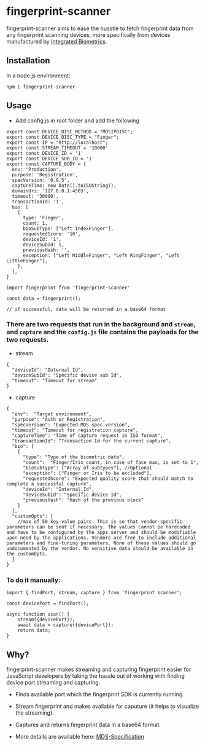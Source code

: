 # fingerprint-scanner

fingerprint-scanner aims to ease the husstle to fetch fingerprint data from any fingerprint scanning devices, more specifically from devices manufactured by [Integrated Biometrics](https://www.biometricsupply.com/).

## Installation

In a node.js environment:
```
npm i fingerprint-scanner
```

## Usage


- Add config.js in root folder and add the following <br>


```
export const DEVICE_DISC_METHOD = "MOSIPDISC";
export const DEVICE_DISC_TYPE = "Finger";
export const IP = "http://localhost";
export const STREAM_TIMEOUT = '10000'
export const DEVICE_ID = '1'
export const DEVICE_SUB_ID = '1'
export const CAPTURE_BODY = {
  env: 'Production',
  purpose: 'Registration',
  specVersion: '0.9.5',   
  captureTime: new Date().toISOString(),
  domainUri: '127.0.0.1:4503',
  timeout: '30000',
  transactionId: '1',
  bio: [
    {
      type: 'Finger',
      count: 1,
      bioSubType: ["Left IndexFinger"],
      requestedScore: '10',
      deviceId: '1',
      deviceSubId: 1,
      previousHash: '',
      exception: ["Left MiddleFinger", "Left RingFinger", "Left LittleFinger"],
    },
  ],
}

```


```
import fingerprint from 'fingerprint-scanner'

const data = fingerprint();

// if successful, data will be returned in a base64 format
```

### There are two requests that run in the background and `stream`, and `capture` and the `config.js` file contains the payloads for the two requests.

* stream
```
{
  "deviceId": "Internal Id",
  "deviceSubId": "Specific device sub Id",
  "timeout": "Timeout for stream"
}
```
- capture
```
{
  "env":  "Target environment",
  "purpose": "Auth or Registration",
  "specVersion": "Expected MDS spec version",
  "timeout": "Timeout for registration capture",
  "captureTime": "Time of capture request in ISO format",
  "transactionId": "Transaction Id for the current capture",
  "bio": [
    {
      "type": "Type of the biometric data",
      "count":  "Finger/Iris count, in case of face max, is set to 1",
      "bioSubType": ["Array of subtypes"], //Optional
      "exception": ["Finger or Iris to be excluded"],
      "requestedScore": "Expected quality score that should match to complete a successful capture",
      "deviceId": "Internal Id",
      "deviceSubId": "Specific device Id",
      "previousHash": "Hash of the previous block"
    }
  ],
  "customOpts": {
    //max of 50 key-value pairs. This is so that vendor-specific parameters can be sent if necessary. The values cannot be hardcoded and have to be configured by the apps server and should be modifiable upon need by the applications. Vendors are free to include additional parameters and fine-tuning parameters. None of these values should go undocumented by the vendor. No sensitive data should be available in the customOpts.
  }
}

```


### To do it manually:
    import { findPort, stream, capture } from 'fingerprint scanner';

    const devicePort = findPort();

    async function scan() {
        stream({devicePort});
        await data = capture({devicePort});
        return data;
    }

## Why?

fingerprint-scanner makes streaming and capturing fingerprint easier for JavaScript developers by taking the hassle out of working with finding device port streaming and capturing.

 * Finds available port which the fingerprint SDK is currently running.
 * Stream fingerprint and makes available for caputure (it helps to visualize the streaming).
 * Captures and returns fingerprint data in a base64 format.

 * More details are available here: [MDS-Specification](https://docs.mosip.io/1.1.5/biometrics/mosip-device-service-specification)